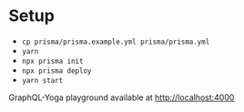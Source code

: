 # Setup

* `cp prisma/prisma.example.yml prisma/prisma.yml`
* `yarn`
* `npx prisma init`
* `npx prisma deploy`
* `yarn start`

GraphQL-Yoga playground available at [http://localhost:4000](http://localhost:4000)
